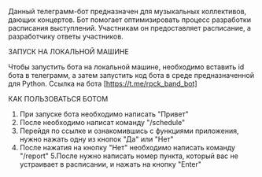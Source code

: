 Данный телеграмм-бот предназначен для музыкальных коллективов, дающих концертов. Бот помогает оптимизировать процесс разработки расписания выступлений. Участникам он предоставляет расписание, а разработчику ответы участников.

ЗАПУСК НА ЛОКАЛЬНОЙ МАШИНЕ

Чтобы запустить бота на локальной машине, необходимо вставить id бота в телеграмм, а затем запустить код бота в среде предназначенной для Python. Ссылка на бота [https://t.me/rpck_band_bot]

КАК ПОЛЬЗОВАТЬСЯ БОТОМ

1. При запуске бота необходимо написать "Привет"
2. После необходимо написат команду "/schedule"
3. Перейдя по ссылке и ознакомившись с функциями приложения, нужно нажать одну из кнопок "Да" или "Нет"
4. После нажатия на кнопку "Нет" необходимо написать команду "/report"
5.После нужно написать номер пункта, который вас не устраивает в расписании, и нажать на кнопку "Enter"
